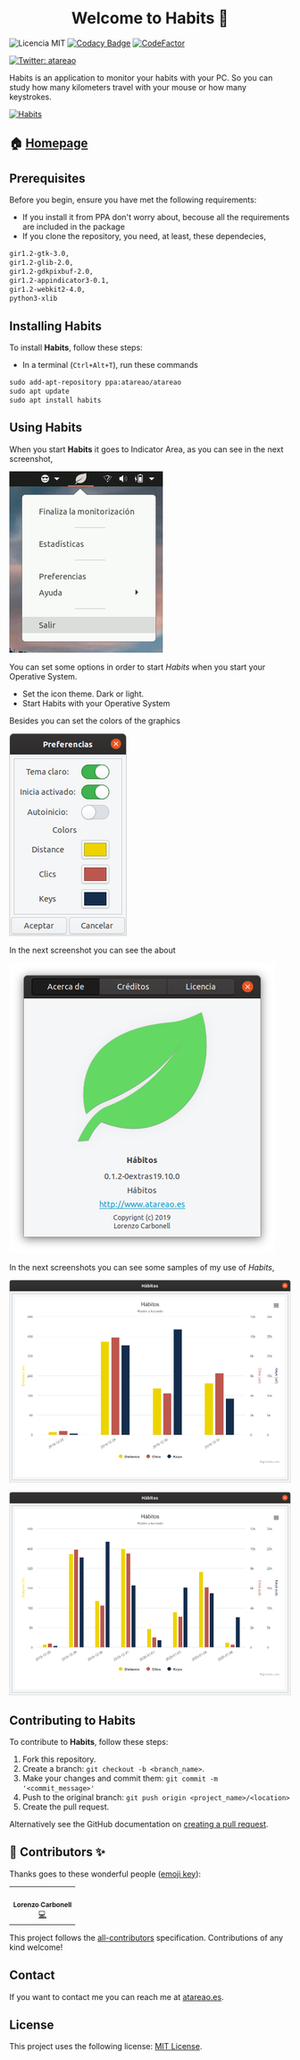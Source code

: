 <h1 align="center">Welcome to Habits 👋</h1>

![Licencia MIT](https://img.shields.io/badge/Licencia-MIT-green)
[![Codacy Badge](https://api.codacy.com/project/badge/Grade/b3e704c3f150404582cd23b9fcb4be32)](https://www.codacy.com/manual/atareao/habits?utm_source=github.com&amp;utm_medium=referral&amp;utm_content=atareao/habits&amp;utm_campaign=Badge_Grade)
[![CodeFactor](https://www.codefactor.io/repository/github/atareao/habits/badge/master)](https://www.codefactor.io/repository/github/atareao/habits/overview/master)

[![Twitter: atareao](https://img.shields.io/twitter/follow/atareao.svg?style=social)](https://twitter.com/atareao)

Habits is an application to monitor your habits with your PC. So you can study how many kilometers travel with your
mouse or how many keystrokes.

[![Habits](./data/icons/habits.svg)](https://www.atareao.es/aplicacion/habits/)

## 🏠 [Homepage](https://www.atareao.es/aplicacion/habits/)

## Prerequisites

Before you begin, ensure you have met the following requirements:

* If you install it from PPA don't worry about, becouse all the requirements are included in the package
* If you clone the repository, you need, at least, these dependecies,

```
gir1.2-gtk-3.0,
gir1.2-glib-2.0,
gir1.2-gdkpixbuf-2.0,
gir1.2-appindicator3-0.1,
gir1.2-webkit2-4.0,
python3-xlib
```

## Installing Habits

To install **Habits**, follow these steps:

* In a terminal (`Ctrl+Alt+T`), run these commands

```
sudo add-apt-repository ppa:atareao/atareao
sudo apt update
sudo apt install habits
```

## Using Habits

When you start **Habits** it goes to Indicator Area, as you can see in the next screenshot,

![Habits](./screenshots/habits_01.png)

You can set some options in order to start *Habits* when you start your Operative System.

* Set the icon theme. Dark or light.
* Start Habits with your Operative System

Besides you can set the colors of the graphics

![Configuration](./screenshots/habits_02.png)

In the next screenshot you can see the about

![About](./screenshots/habits_03.png)

In the next screenshots you can see some samples of my use of *Habits*,

![Example 1](./screenshots/habits_04.png)

![Example 2](./screenshots/habits_05.png)

## Contributing to Habits

To contribute to **Habits**, follow these steps:

1. Fork this repository.
2. Create a branch: `git checkout -b <branch_name>`.
3. Make your changes and commit them: `git commit -m '<commit_message>'`
4. Push to the original branch: `git push origin <project_name>/<location>`
5. Create the pull request.

Alternatively see the GitHub documentation on [creating a pull request](https://help.github.com/en/github/collaborating-with-issues-and-pull-requests/creating-a-pull-request).

## 👤 Contributors ✨

Thanks goes to these wonderful people ([emoji key](https://allcontributors.org/docs/en/emoji-key)):

<!-- ALL-CONTRIBUTORS-LIST:START - Do not remove or modify this section -->
<!-- prettier-ignore-start -->
<!-- markdownlint-disable -->
<table>
  <tr>
    <td align="center"><a href="https://www.atareao.es"><img src="https://avatars3.githubusercontent.com/u/298055?v=4" width="100px;" alt=""/><br /><sub><b>Lorenzo Carbonell</b></sub></a><br /><a href="https://github.com/atareao/fondos-productivos/commits?author=atareao" title="Code">💻</a></td>
  </tr>
</table>

<!-- markdownlint-enable -->
<!-- prettier-ignore-end -->
<!-- ALL-CONTRIBUTORS-LIST:END -->

This project follows the [all-contributors](https://github.com/all-contributors/all-contributors) specification. Contributions of any kind welcome!

## Contact

If you want to contact me you can reach me at [atareao.es](https://www.atareao.es).

## License

This project uses the following license: [MIT License](https://choosealicense.com/licenses/mit/).
